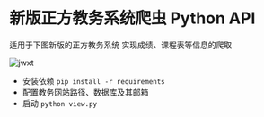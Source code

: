 # 新版正方教务系统爬虫 Python API

适用于下图新版的正方教务系统 实现成绩、课程表等信息的爬取

![jwxt](https://s2.ax1x.com/2019/08/18/mQtkZQ.png)


- 安装依赖 ```pip install -r requirements```
- 配置教务网站路径、数据库及其邮箱
- 启动 ```python view.py```

